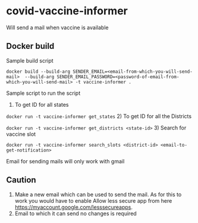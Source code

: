 # covid-vaccine-informer
Will send a mail when vaccine is available

## Docker build
Sample build script

``` docker build --build-arg SENDER_EMAIL=<email-from-which-you-will-send-mail>  --build-arg SENDER_EMAIL_PASSWORD=<password-of-email-from-which-you-will-send-mail> -t vaccine-informer . ```

Sample script to run the script 
1) To get ID for all states

```docker run -t vaccine-informer get_states```
2) To get ID for all the Districts

```docker run -t vaccine-informer get_districts <state-id>```
3) Search for vaccine slot

```docker run -t vaccine-informer search_slots <district-id> <email-to-get-notification>```


Email for sending mails will only work with gmail

## Caution 
1) Make a new email which can be used to send the mail. As for this to work you would have to enable Allow less secure app from here https://myaccount.google.com/lesssecureapps.
2) Email to which it can send no changes is required
